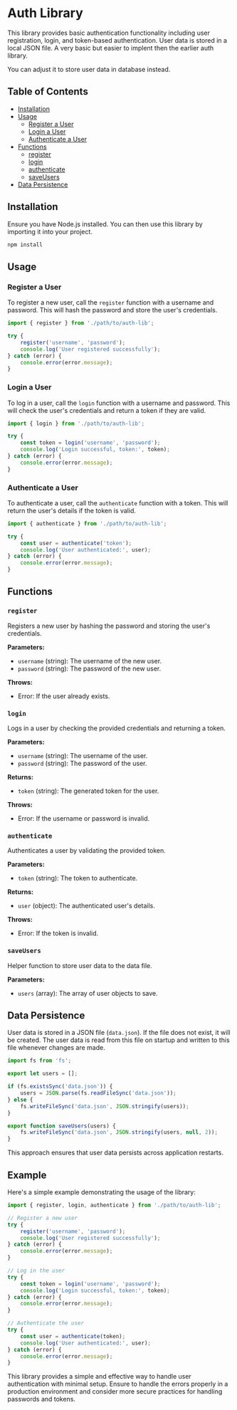 

# Auth Library

This library provides basic authentication functionality including user registration, login, and token-based authentication. User data is stored in a local JSON file. A very basic but easier to implent then the earlier auth library.

You can adjust it to store user data in database instead.

## Table of Contents
- [Installation](#installation)
- [Usage](#usage)
  - [Register a User](#register-a-user)
  - [Login a User](#login-a-user)
  - [Authenticate a User](#authenticate-a-user)
- [Functions](#functions)
  - [register](#register)
  - [login](#login)
  - [authenticate](#authenticate)
  - [saveUsers](#saveUsers)
- [Data Persistence](#data-persistence)

## Installation

Ensure you have Node.js installed. You can then use this library by importing it into your project.

```bash
npm install
```

## Usage

### Register a User

To register a new user, call the `register` function with a username and password. This will hash the password and store the user's credentials.

```javascript
import { register } from './path/to/auth-lib';

try {
    register('username', 'password');
    console.log('User registered successfully');
} catch (error) {
    console.error(error.message);
}
```

### Login a User

To log in a user, call the `login` function with a username and password. This will check the user's credentials and return a token if they are valid.

```javascript
import { login } from './path/to/auth-lib';

try {
    const token = login('username', 'password');
    console.log('Login successful, token:', token);
} catch (error) {
    console.error(error.message);
}
```

### Authenticate a User

To authenticate a user, call the `authenticate` function with a token. This will return the user's details if the token is valid.

```javascript
import { authenticate } from './path/to/auth-lib';

try {
    const user = authenticate('token');
    console.log('User authenticated:', user);
} catch (error) {
    console.error(error.message);
}
```

## Functions

### `register`

Registers a new user by hashing the password and storing the user's credentials.

**Parameters:**
- `username` (string): The username of the new user.
- `password` (string): The password of the new user.

**Throws:**
- Error: If the user already exists.

### `login`

Logs in a user by checking the provided credentials and returning a token.

**Parameters:**
- `username` (string): The username of the user.
- `password` (string): The password of the user.

**Returns:**
- `token` (string): The generated token for the user.

**Throws:**
- Error: If the username or password is invalid.

### `authenticate`

Authenticates a user by validating the provided token.

**Parameters:**
- `token` (string): The token to authenticate.

**Returns:**
- `user` (object): The authenticated user's details.

**Throws:**
- Error: If the token is invalid.

### `saveUsers`

Helper function to store user data to the data file.

**Parameters:**
- `users` (array): The array of user objects to save.

## Data Persistence

User data is stored in a JSON file (`data.json`). If the file does not exist, it will be created. The user data is read from this file on startup and written to this file whenever changes are made.

```javascript
import fs from 'fs';

export let users = [];

if (fs.existsSync('data.json')) {
    users = JSON.parse(fs.readFileSync('data.json'));
} else {
    fs.writeFileSync('data.json', JSON.stringify(users));
}

export function saveUsers(users) {
    fs.writeFileSync('data.json', JSON.stringify(users, null, 2));
}
```

This approach ensures that user data persists across application restarts.

## Example

Here's a simple example demonstrating the usage of the library:

```javascript
import { register, login, authenticate } from './path/to/auth-lib';

// Register a new user
try {
    register('username', 'password');
    console.log('User registered successfully');
} catch (error) {
    console.error(error.message);
}

// Log in the user
try {
    const token = login('username', 'password');
    console.log('Login successful, token:', token);
} catch (error) {
    console.error(error.message);
}

// Authenticate the user
try {
    const user = authenticate(token);
    console.log('User authenticated:', user);
} catch (error) {
    console.error(error.message);
}
```

This library provides a simple and effective way to handle user authentication with minimal setup. Ensure to handle the errors properly in a production environment and consider more secure practices for handling passwords and tokens.
```
